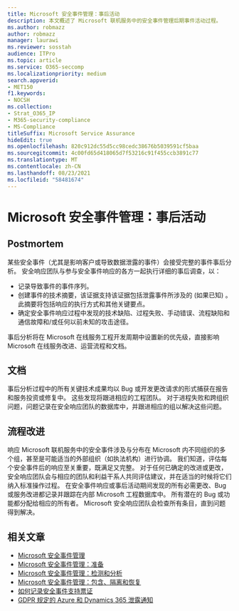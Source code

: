 ```yaml
---
title: Microsoft 安全事件管理：事后活动
description: 本文概述了 Microsoft 联机服务中的安全事件管理后期事件活动过程。
ms.author: robmazz
author: robmazz
manager: laurawi
ms.reviewer: sosstah
audience: ITPro
ms.topic: article
ms.service: O365-seccomp
ms.localizationpriority: medium
search.appverid:
- MET150
f1.keywords:
- NOCSH
ms.collection:
- Strat_O365_IP
- M365-security-compliance
- MS-Compliance
titleSuffix: Microsoft Service Assurance
hideEdit: true
ms.openlocfilehash: 820c912dc55d5cc98cedc38676b5039591cf5baa
ms.sourcegitcommit: 4c00fd65d418065d7f53216c91f455ccb3891c77
ms.translationtype: MT
ms.contentlocale: zh-CN
ms.lasthandoff: 08/23/2021
ms.locfileid: "58481674"
---
```

# <a name="microsoft-security-incident-management-post-incident-activity"></a>Microsoft 安全事件管理：事后活动

## <a name="postmortem"></a>Postmortem

某些安全事件（尤其是影响客户或导致数据泄露的事件）会接受完整的事件事后分析。 安全响应团队与参与安全事件响应的各方一起执行详细的事后调查，以：

- 记录导致事件的事件序列。
- 创建事件的技术摘要，该证据支持该证据包括泄露事件所涉及的 (如果已知) 。 此摘要将包括响应的执行方式和其他关键要点。
- 确定安全事件响应过程中发现的技术缺陷、过程失败、手动错误、流程缺陷和通信故障和/或任何以前未知的攻击途径。

事后分析将在 Microsoft 在线服务工程开发周期中设置新的优先级，直接影响 Microsoft 在线服务改进、运营流程和文档。

## <a name="documentation"></a>文档

事后分析过程中的所有关键技术成果均以 Bug 或开发更改请求的形式捕获在报告和服务投资或修复中。 这些发现将跟进相应的工程团队。 对于进程失败和跨组织问题，问题记录在安全响应团队的数据库中，并跟进相应的组以解决这些问题。

## <a name="process-improvement"></a>流程改进

响应 Microsoft 联机服务中的安全事件涉及与分布在 Microsoft 内不同组织的多个组，甚至是可能适当的外部组织（如执法机构）进行协调。 我们知道，评估每个安全事件后的响应至关重要，既满足又完整。 对于任何已确定的改进或更改，安全响应团队会与相应的团队和利益干系人共同评估建议，并在适当的时候将它们纳入标准操作过程。 在安全事件响应或事后活动期间发现的所有必需更改、Bug 或服务改进都记录并跟踪在内部 Microsoft 工程数据库中。 所有潜在的 Bug 或功能都分配给相应的所有者。 Microsoft 安全响应团队会检查所有条目，直到问题得到解决。

## <a name="related-articles"></a>相关文章

- [Microsoft 安全事件管理](assurance-security-incident-management.md)
- [Microsoft 安全事件管理：准备](assurance-sim-preparation.md)
- [Microsoft 安全事件管理：检测和分析](assurance-sim-detection-analysis.md)
- [Microsoft 安全事件管理：包含、隔离和恢复](assurance-sim-containment-eradication-recovery.md)
- [如何记录安全事件支持票证](/azure/security/fundamentals/event-support-ticket)
- [GDPR 规定的 Azure 和 Dynamics 365 泄露通知](/compliance/regulatory/gdpr-breach-azure-dynamics)
